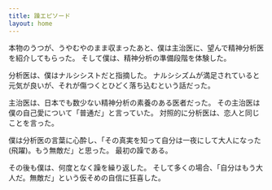 ```yaml
---
title: 躁エピソード
layout: home
---
```

本物のうつが、うやむやのまま収まったあと、僕は主治医に、望んで精神分析医を紹介してもらった。
そして僕は、精神分析の準備段階を体験した。

分析医は、僕はナルシシストだと指摘した。
ナルシシズムが満足されていると元気が良いが、それが傷つくとひどく落ち込むという話だった。

主治医は、日本でも数少ない精神分析の素養のある医者だった。
その主治医は僕の自己愛について「普通だ」と言っていた。
対照的に分析医は、恋人と同じことを言った。

僕は分析医の言葉に心酔し、「その真実を知って自分は一夜にして大人になった(飛躍)。もう無敵だ」と思った。
最初の躁である。

その後も僕は、何度となく躁を繰り返した。
そして多くの場合、「自分はもう大人だ。無敵だ」という仮そめの自信に狂喜した。
